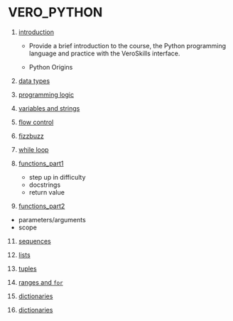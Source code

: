 # VERO_PYTHON


1. [introduction](./lessons/01lesson/index.html)

   - Provide a brief introduction to the course, the Python programming language and practice with the VeroSkills interface.

   - Python Origins




2. [data types](./lessons/02lesson/index.html) 


3. [programming logic](./lessons/03lesson/index.html)


4. [variables and strings](./lessons/04lesson/index.html)


5. [flow control](./lessons/05lesson/index.html)


6. [fizzbuzz](./lessons/06lesson/index.html)



7. [while loop](./lessons/07lesson/index.html)



8. [functions_part1](./lessons/08lesson/index.html)

   - step up in difficulty
   - docstrings
   - return value


9.  [functions_part2](./lessons/09lesson/index.html)

   - parameters/arguments
   - scope

11. [sequences](./lessons/10lesson/index.html)



12. [lists](./lessons/11lesson/index.html)


13. [tuples](./lessons/12lesson/index.html)



14. [ranges and `for`](./lessons/13lesson/index.html)




15. [dictionaries](./lessons/14lesson/index.html)
15. [dictionaries](./lessons/14lesson/index.html)